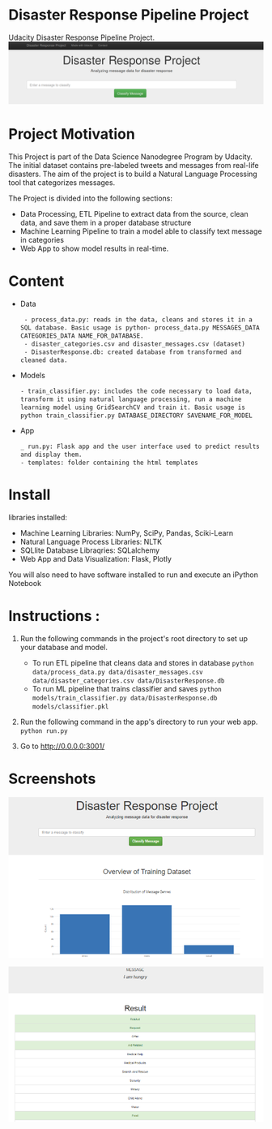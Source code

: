 # Disaster Response Pipeline Project
Udacity Disaster Response Pipeline Project.
![Screenshot](/screenshots/011.png)

# Project Motivation
This Project is part of the Data Science Nanodegree Program by Udacity. The initial dataset contains pre-labeled tweets and messages from real-life disasters. The aim of the project is to build a Natural Language Processing tool that categorizes messages.

The Project is divided into the following sections:

- Data Processing, ETL Pipeline to extract data from the source, clean data, and save them in a proper database structure
- Machine Learning Pipeline to train a model able to classify text message in categories
- Web App to show model results in real-time.

# Content
* Data

       - process_data.py: reads in the data, cleans and stores it in a SQL database. Basic usage is python- process_data.py MESSAGES_DATA CATEGORIES_DATA NAME_FOR_DATABASE.
       - disaster_categories.csv and disaster_messages.csv (dataset)
       - DisasterResponse.db: created database from transformed and cleaned data.

* Models

      - train_classifier.py: includes the code necessary to load data, transform it using natural language processing, run a machine learning model using GridSearchCV and train it. Basic usage is python train_classifier.py DATABASE_DIRECTORY SAVENAME_FOR_MODEL
      
* App

      _ run.py: Flask app and the user interface used to predict results and display them.
      - templates: folder containing the html templates

# Install
 libraries installed:
 
- Machine Learning Libraries: NumPy, SciPy, Pandas, Sciki-Learn
- Natural Language Process Libraries: NLTK
- SQLlite Database Libraqries: SQLalchemy
- Web App and Data Visualization: Flask, Plotly

You will also need to have software installed to run and execute an iPython Notebook

# Instructions : 

1. Run the following commands in the project's root directory to set up your database and model.

    - To run ETL pipeline that cleans data and stores in database
        `python data/process_data.py data/disaster_messages.csv data/disaster_categories.csv data/DisasterResponse.db`
    - To run ML pipeline that trains classifier and saves
        `python models/train_classifier.py data/DisasterResponse.db models/classifier.pkl`

2. Run the following command in the app's directory to run your web app.
    `python run.py`

3. Go to http://0.0.0.0:3001/

# Screenshots
![Screenshot](/screenshots/012.png)

![Screenshot](/screenshots/013.png)
